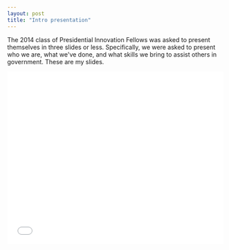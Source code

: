 ```yaml
---
layout: post
title: "Intro presentation"
---
```


The 2014 class of Presidential Innovation Fellows was asked to present themselves in three slides or less.  Specifically, we were asked to present who we are, what we've done, and what skills we bring to assist others in government.  These are my slides.

<iframe src="//slides.com/danhammer/intro/embed" width="500" height="400" scrolling="no" frameborder="0" webkitallowfullscreen mozallowfullscreen allowfullscreen></iframe>